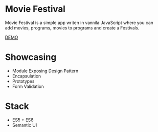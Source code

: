 # Movie Festival

Movie Festival is a simple app writen in vannila JavaScript where you can add movies, programs, movies to programs and create a Festivals.

[DEMO](https://srkinator.github.io/MyMovieFestival/)


# Showcasing


-   Module Exposing Design Pattern
-   Encapsulation
-   Prototypes
-   Form Validation


# Stack

-   ES5 + ES6
-   Semantic UI
